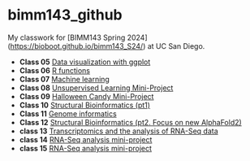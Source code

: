 # bimm143_github
My classwork for [BIMM143 Spring 2024] (https://bioboot.github.io/bimm143_S24/) at UC San Diego.

- **Class 05** [Data visualization with ggplot](https://github.com/christinexxxx/bimm143_github/blob/main/class05/class05.md)
- **Class 06** [R functions](https://github.com/christinexxxx/bimm143_github/blob/main/class06/class06.md)
- **Class 07** [Machine learning](https://github.com/christinexxxx/bimm143_github/blob/main/class07/class07.md)
- **Class 08** [Unsupervised Learning Mini-Project](https://github.com/christinexxxx/bimm143_github/blob/main/class08.md)
- **Class 09** [Halloween Candy Mini-Project]()
- **Class 10** [Structural Bioinformatics (pt1)]()
- **Class 11** [Genome informatics]()
- **Class 12** [Structural Bioinformatics (pt2. Focus on new AlphaFold2)]()
- **class 13** [Transcriptomics and the analysis of RNA-Seq data]()
- **class 14** [RNA-Seq analysis mini-project]()
- **class 15** [RNA-Seq analysis mini-project]()

